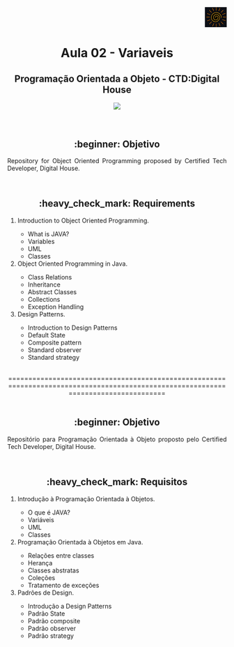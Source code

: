 <div align="right"> <img src="https://github.com/lipollis/Imagens-Git/blob/main/sun%20-%20git.jpg" width="50px"/> </div>

<h1 align="center"> Aula 02 - Variaveis </h1>
<h2 align="center"> Programação Orientada a Objeto - CTD:Digital House </h2>

<div align="center">
  <img src="https://cdn.jsdelivr.net/gh/devicons/devicon/icons/java/java-original-wordmark.svg" width="70px"/>
  <br>
  <br>
  

<br>
<h2>:beginner: Objetivo</h2>

<p align="justify">
Repository for Object Oriented Programming proposed by Certified Tech Developer, Digital House.

</p>

<br>
<h2>:heavy_check_mark: Requirements </h2>
  
<div align="left">
    <ol>
      <li>Introduction to Object Oriented Programming.</li>
            <ul>
                <li>What is JAVA?</li>
                <li>Variables</li>
                <li>UML</li>
                <li>Classes</li>
            </ul>
        <li>Object Oriented Programming in Java.</li>
            <ul>
                <li>Class Relations</li>
                <li>Inheritance</li>
                <li>Abstract Classes</li>
                <li>Collections</li>
                <li>Exception Handling</li>
            </ul>
        <li>Design Patterns.</li>
            <ul>
                <li>Introduction to Design Patterns</li>
                <li>Default State</li>
                <li>Composite pattern</li>
                <li>Standard observer</li>
                <li>Standard strategy</li>
            </ul>
    </ol>
  </div>
<br>====================================================================================================================================<br>

<br>
<h2>:beginner: Objetivo</h2>

<p align="justify">
Repositório para Programação Orientada à Objeto proposto pelo Certified Tech Developer, Digital House.

</p>

<br>
<h2>:heavy_check_mark: Requisitos </h2>

<div align="left">
    <ol>
      <li>Introdução à Programação Orientada à Objetos.</li>
            <ul>
                <li>O que é JAVA?</li>
                <li>Variáveis</li>
                <li>UML</li>
                <li>Classes</li>
            </ul>
        <li>Programação Orientada à Objetos em Java.</li>
            <ul>
                <li>Relações entre classes</li>
                <li>Herança</li>
                <li>Classes abstratas</li>
                <li>Coleções</li>
                <li>Tratamento de exceções</li>
            </ul>
        <li>Padrões de Design.</li>
            <ul>
                <li>Introdução a Design Patterns</li>
                <li>Padrão State</li>
                <li>Padrão composite</li>
                <li>Padrão observer</li>
                <li>Padrão strategy</li>
            </ul>
    </ol>
 </div>
